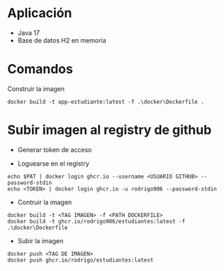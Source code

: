 # Aplicación

* Java 17
* Base de datos H2 en memoria

# Comandos

Construir la imagen
```
docker build -t app-estudiante:latest -f .\docker\Dockerfile .
```

# Subir imagen al registry de github

* Generar token de acceso

* Loguearse en el registry
```
echo $PAT | docker login ghcr.io --username <USUARIO GITHUB> --password-stdin
echo <TOKEN> | docker login ghcr.io -u rodrigo906 --password-stdin
```

* Contruir la imagen
```
docker build -t <TAG IMAGEN> -f <PATH DOCKERFILE>
docker build -t ghcr.io/rodrigo906/estudiantes:latest -f .\docker\Dockerfile
```

* Subir la imagen
```
docker push <TAG DE IMAGEN>
docker push ghcr.io/rodrigo/estudiantes:latest
```


